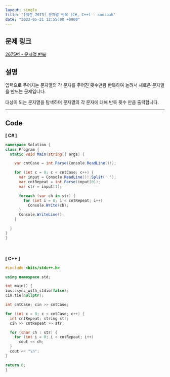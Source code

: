 ```yaml
---
layout: single
title: "[백준 2675] 문자열 반복 (C#, C++) - soo:bak"
date: "2023-05-21 12:55:00 +0900"
---
```


## 문제 링크
  [2675번 - 문자열 반복](https://www.acmicpc.net/problem/2675)

## 설명
입력으로 주어지는 문자열의 각 문자를 주어진 횟수만큼 반복하여 늘려서 새로운 문자열을 만드는 문제입니다. <br>

대상이 되는 문자열을 탐색하며 문자열의 각 문자에 대해 반복 횟수 만큼 출력합니다. <br>

- - -

## Code
<b>[ C# ] </b>
<br>

  ```c#
namespace Solution {
  class Program {
    static void Main(string[] args) {

      var cntCase = int.Parse(Console.ReadLine()!);

      for (int c = 0; c < cntCase; c++) {
        var input = Console.ReadLine()!.Split(' ');
        var cntRepeat = int.Parse(input[0]);
        var str = input[1];

        foreach (var ch in str) {
          for (int i = 0; i < cntRepeat; i++)
            Console.Write(ch);
        }
        Console.WriteLine();
      }

    }
  }
}
  ```
<br><br>
<b>[ C++ ] </b>
<br>

  ```c++
#include <bits/stdc++.h>

using namespace std;

int main() {
  ios::sync_with_stdio(false);
  cin.tie(nullptr);

  int cntCase; cin >> cntCase;

  for (int c = 0; c < cntCase; c++) {
    int cntRepeat; string str;
    cin >> cntRepeat >> str;

    for (char ch : str) {
      for (int i = 0; i < cntRepeat; i++)
        cout << ch;
    }
    cout << "\n";
  }

  return 0;
}
  ```
